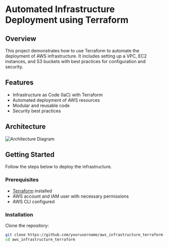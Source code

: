 # Automated Infrastructure Deployment using Terraform

## Overview
This project demonstrates how to use Terraform to automate the deployment of AWS infrastructure. It includes setting up a VPC, EC2 instances, and S3 buckets with best practices for configuration and security.

## Features
- Infrastructure as Code (IaC) with Terraform
- Automated deployment of AWS resources
- Modular and reusable code
- Security best practices

## Architecture
![Architecture Diagram](docs/architecture-diagram.png)

## Getting Started
Follow the steps below to deploy the infrastructure.

### Prerequisites
- [Terraform](https://www.terraform.io/downloads.html) installed
- AWS account and IAM user with necessary permissions
- AWS CLI configured

### Installation
Clone the repository:
```bash
git clone https://github.com/yourusername/aws_infrastructure_terraform.git
cd aws_infrastructure_terraform
```

